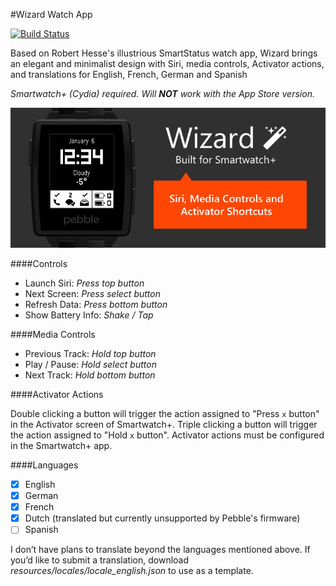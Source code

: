 #Wizard Watch App

[![Build Status](https://travis-ci.org/scfrsn/Wizard.png)](https://travis-ci.org/scfrsn/Wizard)

Based on Robert Hesse's illustrious SmartStatus watch app, Wizard brings an elegant and minimalist design with Siri, media controls, Activator actions, and translations for English, French, German and Spanish

_Smartwatch+ (Cydia) required. Will **NOT** work with the App Store version._

![Preview Image](preview.png)

####Controls

* Launch Siri: _Press top button_
* Next Screen: _Press select button_
* Refresh Data: _Press bottom button_
* Show Battery Info: _Shake / Tap_

####Media Controls

* Previous Track: _Hold top button_
* Play / Pause: _Hold select button_
* Next Track: _Hold bottom button_

####Activator Actions

Double clicking a button will trigger the action assigned to "Press `x` button" in the Activator screen of Smartwatch+. Triple clicking a button will trigger the action assigned to "Hold `x` button". Activator actions must be configured in the Smartwatch+ app.

####Languages

- [x] English
- [x] German
- [x] French
- [x] Dutch (translated but currently unsupported by Pebble's firmware)
- [ ] Spanish

I don’t have plans to translate beyond the languages mentioned above. If you’d like to submit a translation, download _resources/locales/locale_english.json_ to use as a template.
